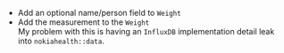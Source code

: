 - Add an optional name/person field to `Weight`
- Add the measurement to the `Weight`  
  My problem with this is having an `InfluxDB` implementation detail leak into `nokiahealth::data`.